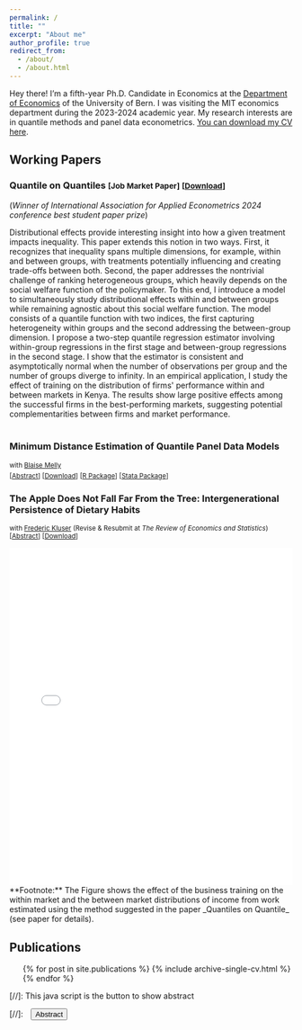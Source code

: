 ```yaml
---
permalink: /
title: ""
excerpt: "About me"
author_profile: true
redirect_from: 
  - /about/
  - /about.html
---
```


Hey there! I’m a fifth-year Ph.D. Candidate in Economics at the <a href="https://www.vwi.unibe.ch/index_eng.html">Department of Economics</a> of the University of Bern. I was visiting the MIT economics department during the 2023-2024 academic year. My research interests are in quantile methods and panel data econometrics.  <a href="https://martinapons.github.io/files/CV_Martina_Pons.pdf" download>You can download my CV here</a>.


## Working Papers

### Quantile on Quantiles <small>[Job Market Paper]</small> <small>[<a href="/files/QQmodel.pdf" download>Download</a>]</small>
(_Winner of International Association for Applied Econometrics 2024 conference best student paper prize_)

Distributional effects provide interesting insight into how a given treatment impacts inequality. This paper extends this notion in two ways. First, it recognizes that inequality spans multiple dimensions, for example, within and between groups, with treatments potentially influencing and creating trade-offs between both. Second, the paper addresses the nontrivial challenge of ranking heterogeneous groups, which heavily depends on the social welfare function of the policymaker. 
To this end, I introduce a model to simultaneously study distributional effects within and between groups while remaining agnostic about this social welfare function. The model consists of a quantile function with two indices, the first capturing heterogeneity within groups and the second addressing the between-group dimension. 
I propose a two-step quantile regression estimator involving within-group regressions in the first stage and between-group regressions in the second stage. 
I show that the estimator is consistent and asymptotically normal when the number of observations per group and the number of groups diverge to infinity. In an empirical application, I study the effect of training on the distribution of firms' performance within and between markets in Kenya. The results show large positive effects among the successful firms in the best-performing markets, suggesting potential complementarities between firms and market performance.
</small><br><br/>



### Minimum Distance Estimation of Quantile Panel Data Models
<div style="margin-bottom: 5px">
<small>with <a href="https://sites.google.com/site/blaisemelly/">Blaise Melly</a></small>
</div>  
<div style="margin-bottom: 5px">
  <small>
    [<a href="#/" onclick="visib('md')">Abstract</a>] 
    [<a href="/files/MD.pdf" download>Download</a>]
    [<a href="https://github.com/martinapons/mdqr">R Package</a>] 
    [<a href="https://github.com/bmelly/Stata" download>Stata Package</a>]
  </small>
</div>
<div id="md" style="display: none; height: auto; width: auto;text-align: justify; line-height: 1.2" ><small>
We propose a minimum distance estimation approach for quantile panel data models where unit effects may be correlated with covariates. This computationally efficient method involves two stages: first, computing quantile regression within each unit, then applying GMM to the first-stage fitted values. Our estimators are applicable to (i) classical panel data, tracking units over time, and (ii) grouped data, where individual-level data are available, but treatment varies at the group level. Depending on the exogeneity assumptions, this approach provides quantile analogs of classic panel data estimators, including fixed effects, random effects, between, and Hausman-Taylor estimators. In addition, our method offers improved precision for grouped (instrumental) quantile regression compared to existing estimators. We establish asymptotic properties as both the number of units and observations per unit jointly diverge to infinity. Additionally, we introduce an inference procedure that automatically adapts to potentially unknown convergence rates of the estimators. Monte Carlo simulations demonstrate that our estimator and inference procedure perform well in finite samples, even when the number of observations per unit is moderate. In an empirical application, we examine the impact of the food stamp program on birth weights. Our findings reveal that the program's introduction increased birth weights predominantly at the lower end of the distribution, demonstrating our method's ability to capture heterogeneous effects across the outcome distribution.
</small><br><br/>
</div>

### The Apple Does Not Fall Far From the Tree: Intergenerational Persistence of Dietary Habits 
<small>with <a href="https://frederickluser.github.io/">Frederic Kluser</a> (Revise & Resubmit at _The Review of Economics and Statistics_)</small>
<small>[<a href="#/" onclick="visib('diet')">Abstract</a>] [<a href="https://frederickluser.github.io/files/Intergenerational_Diet.pdf" download>Download</a>]</small>

<div id="diet" style="display: none; height: auto; width: auto;text-align: justify; line-height: 1.2" ><small>
Inadequate diets harm individual health, generate substantial healthcare costs, and reduce labor market income. Yet, the determinants of unhealthy eating remain poorly understood. This paper provides novel evidence on the intergenerational transmission of dietary choices from parents to children by exploiting unique grocery transaction records matched with administrative data. We document a strong intergenerational persistence of diet that exceeds income transmission across all measures we consider. At the same time, substantial heterogeneities in the persistence of diet indicate that the socioeconomic background and location of children may be crucial to fostering beneficial eating habits and breaking unhealthy ones. We discuss potential mechanisms and show in a counterfactual analysis that only 10\% of the intergenerational persistence in diet can be explained by the transmission of income and education. In line with these results, we introduce a habit formation model and argue that the formation of dietary habits during childhood and their slow alteration are key drivers of our findings.
</small><br><br/>
</div>


<iframe src="../files/income_3d.html" width="100%" height="600px" frameborder="0"></iframe>
**Footnote:** The Figure shows the effect of the business training on the within market and the between market distributions of income from work estimated using the method suggested in the paper _Quantiles on Quantile_ (see paper for details).

## Publications
<ul>{% for post in site.publications %}
    {% include archive-single-cv.html %}
  {% endfor %}</ul>


[//]: This java script is the button to show abstract
<script>
 function visib(id) {
  var x = document.getElementById(id);
  if (x.style.display === "block") {
    x.style.display = "none";
  } else {
    x.style.display = "block";
  }
}
</script>

[//]:&emsp;<button onclick="visib('polariz')" class="btn btn--inverse btn--small">Abstract</button>

